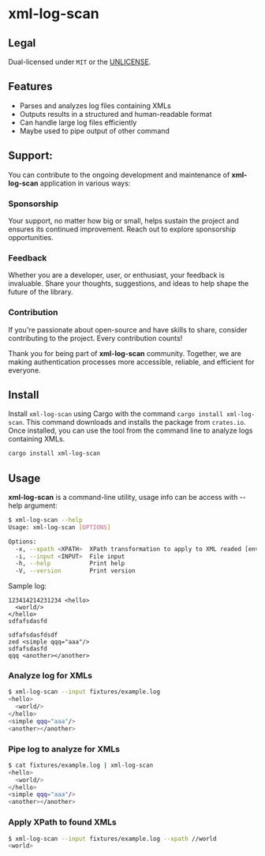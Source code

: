 # xml-log-scan

## Legal

Dual-licensed under `MIT` or the [UNLICENSE](http://unlicense.org/).

## Features

- Parses and analyzes log files containing XMLs
- Outputs results in a structured and human-readable format
- Can handle large log files efficiently
- Maybe used to pipe output of other command

## Support:

You can contribute to the ongoing development and maintenance of **xml-log-scan** application in various ways:

### Sponsorship

Your support, no matter how big or small, helps sustain the project and ensures its continued improvement. Reach out to explore sponsorship opportunities.

### Feedback

Whether you are a developer, user, or enthusiast, your feedback is invaluable. Share your thoughts, suggestions, and ideas to help shape the future of the library.

### Contribution

If you're passionate about open-source and have skills to share, consider contributing to the project. Every contribution counts!

Thank you for being part of **xml-log-scan** community. Together, we are making authentication processes more accessible, reliable, and efficient for everyone.


## Install

Install `xml-log-scan` using Cargo with the command `cargo install xml-log-scan`. This command downloads and installs the package from `crates.io`. Once installed, you can use the tool from the command line to analyze logs containing XMLs.

```sh
cargo install xml-log-scan
```

## Usage

**xml-log-scan** is a command-line utility, usage info can be access with --help argument:

```bash
$ xml-log-scan --help
Usage: xml-log-scan [OPTIONS]

Options:
  -x, --xpath <XPATH>  XPath transformation to apply to XML readed [env: XPATH=]
  -i, --input <INPUT>  File input
  -h, --help           Print help
  -V, --version        Print version

```

Sample log:

```
123414214231234 <hello>
  <world/>
</hello>
sdfafsdasfd

sdfafsdasfdsdf
zed <simple qqq="aaa"/>
sdfafsdasfd
qqq <another></another>
```

### Analyze log for XMLs

```bash
$ xml-log-scan --input fixtures/example.log
<hello>
  <world/>
</hello>
<simple qqq="aaa"/>
<another></another>

```

### Pipe log to analyze for XMLs

```bash
$ cat fixtures/example.log | xml-log-scan
<hello>
  <world/>
</hello>
<simple qqq="aaa"/>
<another></another>

```

### Apply XPath to found XMLs

```bash
$ xml-log-scan --input fixtures/example.log --xpath //world
<world>

```
